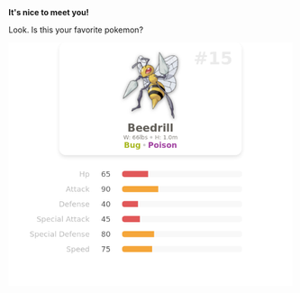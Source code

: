 <h4 style="margin-top: 0; margin-bottom: 0;">It's nice to meet you!</h4>
  <p>Look. Is this your favorite pokemon?</p>
  <a href="https://poke-client.vercel.app/pokemon/beedrill" target="_blank">
    <img src="pokemon.png" alt="pokemon">
  </a>